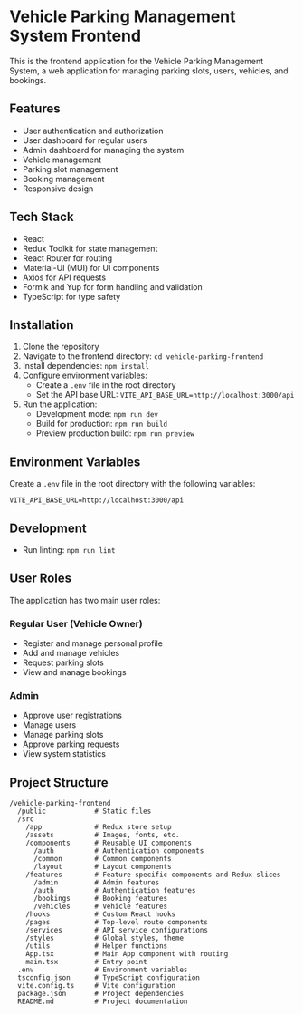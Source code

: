 # Vehicle Parking Management System Frontend

This is the frontend application for the Vehicle Parking Management System, a web application for managing parking slots, users, vehicles, and bookings.

## Features

- User authentication and authorization
- User dashboard for regular users
- Admin dashboard for managing the system
- Vehicle management
- Parking slot management
- Booking management
- Responsive design

## Tech Stack

- React
- Redux Toolkit for state management
- React Router for routing
- Material-UI (MUI) for UI components
- Axios for API requests
- Formik and Yup for form handling and validation
- TypeScript for type safety

## Installation

1. Clone the repository
2. Navigate to the frontend directory: `cd vehicle-parking-frontend`
3. Install dependencies: `npm install`
4. Configure environment variables:
   - Create a `.env` file in the root directory
   - Set the API base URL: `VITE_API_BASE_URL=http://localhost:3000/api`
5. Run the application:
   - Development mode: `npm run dev`
   - Build for production: `npm run build`
   - Preview production build: `npm run preview`

## Environment Variables

Create a `.env` file in the root directory with the following variables:

```
VITE_API_BASE_URL=http://localhost:3000/api
```

## Development

- Run linting: `npm run lint`

## User Roles

The application has two main user roles:

### Regular User (Vehicle Owner)
- Register and manage personal profile
- Add and manage vehicles
- Request parking slots
- View and manage bookings

### Admin
- Approve user registrations
- Manage users
- Manage parking slots
- Approve parking requests
- View system statistics

## Project Structure

```
/vehicle-parking-frontend
  /public            # Static files
  /src
    /app             # Redux store setup
    /assets          # Images, fonts, etc.
    /components      # Reusable UI components
      /auth          # Authentication components
      /common        # Common components
      /layout        # Layout components
    /features        # Feature-specific components and Redux slices
      /admin         # Admin features
      /auth          # Authentication features
      /bookings      # Booking features
      /vehicles      # Vehicle features
    /hooks           # Custom React hooks
    /pages           # Top-level route components
    /services        # API service configurations
    /styles          # Global styles, theme
    /utils           # Helper functions
    App.tsx          # Main App component with routing
    main.tsx         # Entry point
  .env               # Environment variables
  tsconfig.json      # TypeScript configuration
  vite.config.ts     # Vite configuration
  package.json       # Project dependencies
  README.md          # Project documentation
```
